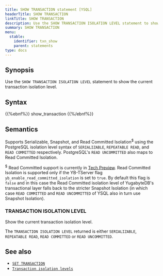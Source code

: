 ```yaml
---
title: SHOW TRANSACTION statement [YSQL]
headerTitle: SHOW TRANSACTION
linkTitle: SHOW TRANSACTION
description: Use the SHOW TRANSACTION ISOLATION LEVEL statement to show the current transaction isolation level.
summary: SHOW TRANSACTION
menu:
  stable:
    identifier: txn_show
    parent: statements
type: docs
---
```


## Synopsis

Use the `SHOW TRANSACTION ISOLATION LEVEL` statement to show the current transaction isolation level.

## Syntax

{{%ebnf%}}
  show_transaction
{{%/ebnf%}}

## Semantics

Supports Serializable, Snapshot, and Read Committed Isolation<sup>$</sup> using the PostgreSQL isolation level syntax of `SERIALIZABLE`, `REPEATABLE READ`, and `READ COMMITTED` respectively. PostgreSQL's `READ UNCOMMITTED` also maps to Read Committed Isolation.

<sup>$</sup> Read Committed support is currently in [Tech Preview](/preview/releases/versioning/#feature-availability). Read Committed Isolation is supported only if the YB-TServer flag `yb_enable_read_committed_isolation` is set to `true`. By default this flag is `false` and in this case the Read Committed isolation level of YugabyteDB's transactional layer falls back to the stricter Snapshot Isolation (in which case `READ COMMITTED` and `READ UNCOMMITTED` of YSQL also in turn use Snapshot Isolation).

### TRANSACTION ISOLATION LEVEL

Show the current transaction isolation level.

The `TRANSACTION ISOLATION LEVEL` returned is either `SERIALIZABLE`, `REPEATABLE READ`, `READ COMMITTED` or `READ UNCOMMITTED`.

## See also

- [`SET TRANSACTION`](../txn_set)
- [`Transaction isolation levels`](../../../../../architecture/transactions/isolation-levels)
